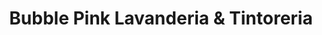 ---
title: "Bubble Pink Lavanderia & Tintoreria"
url: /cholula-puebla/bubble-pink-lavanderia-und-tintoreria/
shop: Wäscherei
---